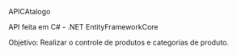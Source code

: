 APICAtalogo

API feita em C# - .NET EntityFrameworkCore


Objetivo:
Realizar o controle de produtos e categorias de produto.
